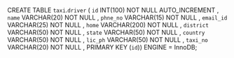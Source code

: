 CREATE TABLE `taxi`.`driver` ( `id` INT(100) NOT NULL AUTO_INCREMENT , `name` VARCHAR(20) NOT NULL , `phne_no` VARCHAR(15) NOT NULL , `email_id` VARCHAR(25) NOT NULL , `home` VARCHAR(200) NOT NULL , `district` VARCHAR(50) NOT NULL , `state` VARCHAR(50) NOT NULL , `country` VARCHAR(50) NOT NULL , `lic_ph` VARCHAR(50) NOT NULL , `taxi_no` VARCHAR(20) NOT NULL , PRIMARY KEY (`id`)) ENGINE = InnoDB;



